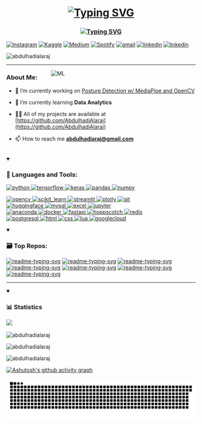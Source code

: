 <h1 align="center"><a href="https://git.io/typing-svg"><img src="https://readme-typing-svg.demolab.com?font=Fira+Code&pause=1000&center=true&repeat=false&random=false&width=435&lines=Hi+%F0%9F%91%8B%F0%9F%8F%BB%2C+I'm+Abdulhadi+Alaraj" alt="Typing SVG" /></a></h1>
<h3 align="center"><a href="https://git.io/typing-svg"><img src="https://readme-typing-svg.demolab.com?font=Fira+Code&size=17&pause=1000&center=true&random=false&width=435&lines=Aspiring+Machine+Learning+Enthusiast;Exploring+the+World+of+AI+and+Big+Data" alt="Typing SVG" /></a></h3> 
<a href="https://www.instagram.com/perseus2843/" target="_blank"><img src="https://img.shields.io/badge/Instagram-%23E4405F.svg?&style=for-the-badge&logo=instagram&logoColor=white" alt="Instagram"></a>
<a href="https://www.kaggle.com/abdulhadiaraj" target="_blank"><img src="https://img.shields.io/badge/Kaggle-20BEFF?style=for-the-badge&logo=Kaggle&logoColor=white" alt="Kaggle"></a>
<a href="https://medium.com/@abdulhadiaraj" target="_blank"><img src="https://img.shields.io/badge/Medium-12100E?style=for-the-badge&logo=medium&logoColor=white" alt="Medium"></a>
<a href="https://open.spotify.com/playlist/4Ms1VZCH3t1mRMWXCaHxar?si=fde99606f4ac47ac" target="_blank"><img src="https://img.shields.io/badge/Spotify-%231ED760.svg?&style=for-the-badge&logo=spotify&logoColor=white" alt="Spotify"></a>
<a href="mailto:abdulhadiaraj@gmail.com" target="_blank"><img src="https://img.shields.io/badge/Gmail-D14836?style=for-the-badge&logo=gmail&logoColor=white" alt="gmail"></a>
<a href="https://www.linkedin.com/in/abdulhadi-al-araj/" target="_blank"><img src="https://img.shields.io/badge/LinkedIn-0077B5?style=for-the-badge&logo=linkedin&logoColor=white" alt="linkedin"></a>
<a href="https://github.com/AbdulhadiAlaraj/My-Resume/blob/b1e2a447aa34a8b4b59af46eac1469a391327bd9/Abdulhadi_Alaraj_Resume.pdf" target="_blank"><img src="https://img.shields.io/badge/My Resume-maroon?style=for-the-badge&logo=readdotcv&logoColor=white" alt="linkedin"></a>

<p align="left"> <img src="https://komarev.com/ghpvc/?username=abdulhadialaraj&label=Profile%20views&color=0e75b6&style=for-the-badge" alt="abdulhadialaraj" /> </p>


***

<img align="right" alt="ML" width="385" src="https://miro.medium.com/v2/resize:fit:1400/0*RdQGmry_IdLt6kJj.gif">
<h3>About Me:</h3>

- 🔭 I’m currently working on [Posture Detection w/ MediaPipe and OpenCV](https://github.com/AbdulhadiAlaraj/Posture-Detection)

- 🧐 I’m currently learning **Data Analytics**

- 👨‍💻 All of my projects are available at [https://github.com/AbdulhadiAlaraj](https://github.com/AbdulhadiAlaraj)

- 📫 How to reach me **abdulhadiaraj@gmail.com**

<br>
<details open>
<summary><h3 align="left">🔧 Languages and Tools:</h3></summary>
<div id="badges" width>
  <a href="https://www.python.org" target="_blank" rel="noreferrer"> <img src="https://img.shields.io/badge/Python-FFD43B?style=for-the-badge&logo=python&logoColor=blue" alt="python"/> </a> 
  <a href="https://www.tensorflow.org" target="_blank" rel="noreferrer"> <img src="https://img.shields.io/badge/TensorFlow-FF6F00?style=for-the-badge&logo=tensorflow&logoColor=white" alt="tensorflow"/> </a>
  <a href="https://keras.io" target="_blank" rel="noreferrer"> <img src="https://img.shields.io/badge/Keras-FF0000?style=for-the-badge&logo=keras&logoColor=white" alt="keras"/> </a>
  <a href="https://pandas.pydata.org/" target="_blank" rel="noreferrer"> <img src="https://img.shields.io/badge/Pandas-2C2D72?style=for-the-badge&logo=pandas&logoColor=white" alt="pandas"/> </a> 
  <a href="https://numpy.org" target="_blank" rel="noreferrer"> <img src="https://img.shields.io/badge/Numpy-777BB4?style=for-the-badge&logo=numpy&logoColor=white" alt="numpy"/> </a>
  
  <a href="https://opencv.org/" target="_blank" rel="noreferrer" > <img src="https://img.shields.io/badge/OpenCV-27338e?style=for-the-badge&logo=OpenCV&logoColor=white" alt="opencv"/> </a>
  <a href="https://scikit-learn.org/" target="_blank" rel="noreferrer"> <img src="https://img.shields.io/badge/scikit_learn-F7931E?style=for-the-badge&logo=scikit-learn&logoColor=white" alt="scikit_learn"/> </a>
  <a href="https://streamlit.io" target="_blank" rel="noreferrer"> <img src="https://img.shields.io/badge/Streamlit-FF4B4B?style=for-the-badge&logo=Streamlit&logoColor=white" alt="streamlit"/> </a>
  <a href="https://plotly.com" target="_blank" rel="noreferrer"> <img src="https://img.shields.io/badge/Plotly-239120?style=for-the-badge&logo=plotly&logoColor=white" alt="plotly"/> </a>
  <a href="https://git-scm.com" target="_blank" rel="noreferrer"> <img src="https://img.shields.io/badge/GIT-E44C30?style=for-the-badge&logo=git&logoColor=white" alt="git"/> </a>  
  <a href="https://huggingface.co" target="_blank" rel="noreferrer" > <img src="https://tinyurl.com/2p9ft7xf" alt="huggingface"/> </a>
  <a href="https://www.mysql.com/" target="_blank" rel="noreferrer" > <img src="https://img.shields.io/badge/MySQL-005C84?style=for-the-badge&logo=mysql&logoColor=white" alt="mysql"/> </a>
  <a href="https://www.microsoft.com/en-us/microsoft-365/excel" target="_blank" rel="noreferrer" > <img src="https://img.shields.io/badge/Microsoft_Excel-217346?style=for-the-badge&logo=microsoft-excel&logoColor=white" alt="excel"/> </a>
  <a href="https://jupyter.org" target="_blank" rel="noreferrer" > <img src="https://img.shields.io/badge/Jupyter-F37626.svg?&style=for-the-badge&logo=Jupyter&logoColor=white" alt="jupyter"/> </a>  
  <a href="https://www.anaconda.com" target="_blank" rel="noreferrer" > <img src="https://img.shields.io/badge/conda-342B029.svg?&style=for-the-badge&logo=anaconda&logoColor=white" alt="anaconda"/> </a>
  <a href="https://www.docker.com" target="_blank" rel="noreferrer" > <img src="https://img.shields.io/badge/Docker-2CA5E0?style=for-the-badge&logo=docker&logoColor=white" alt="docker"/> </a>
  <a href="https://fastapi.tiangolo.com" target="_blank" rel="noreferrer" > <img src="https://img.shields.io/badge/fastapi-109989?style=for-the-badge&logo=FASTAPI&logoColor=white" alt="fastapi"/> </a>
  <a href="https://hoppscotch.io/" target="_blank" rel="noreferrer" > <img src="https://img.shields.io/badge/Hoppscotch-31C48D?style=for-the-badge&logo=hoppscotch&logoColor=white" alt="hoppscotch"/> </a>
  <a href="https://redis.io" target="_blank" rel="noreferrer" > <img src="https://img.shields.io/badge/redis-%23DD0031.svg?&style=for-the-badge&logo=redis&logoColor=white" alt="redis"/> </a>  
  <a href="https://www.postgresql.org" target="_blank" rel="noreferrer" > <img src="https://img.shields.io/badge/PostgreSQL-316192?style=for-the-badge&logo=postgresql&logoColor=white" alt="postgresql"/> </a>
  <a href="" target="_blank" rel="noreferrer" > <img src="https://img.shields.io/badge/HTML5-E34F26?style=for-the-badge&logo=html5&logoColor=white" alt="html"/> </a>
  <a href="" target="_blank" rel="noreferrer" > <img src="https://img.shields.io/badge/CSS3-1572B6?style=for-the-badge&logo=css3&logoColor=white" alt="css"/> </a>
  <a href="lua.org/" target="_blank" rel="noreferrer" > <img src="https://img.shields.io/badge/Lua-2C2D72?style=for-the-badge&logo=lua&logoColor=white" alt="lua"/> </a>
  <a href="https://cloud.google.com/" target="_blank" rel="noreferrer" > <img src="https://img.shields.io/badge/Google_Cloud-4285F4?style=for-the-badge&logo=google-cloud&logoColor=white" alt="googlecloud"/> </a>


</div>
</details>

<details open>
<summary><h3 align="left">🗃️ Top Repos:</h3></summary>
<p align="left">
  <a href="https://github.com/AbdulhadiAlaraj/Posture-Detection"><img width="278" src="https://denvercoder1-github-readme-stats.vercel.app/api/pin/?username=AbdulhadiAlaraj&repo=Posture-Detection&theme=blueberry&hide_border=true&show_icons=true" alt="readme-typing-svg"></a>
  <a href="https://github.com/AbdulhadiAlaraj/SarcasmViz"><img width="278" src="https://denvercoder1-github-readme-stats.vercel.app/api/pin/?username=AbdulhadiAlaraj&repo=SarcasmViz&theme=blueberry&hide_border=true&show_icons=true" alt="readme-typing-svg"></a>
  <a href="https://github.com/YaserHabib/ArabicSarcasmDetection"><img width="278" src="https://denvercoder1-github-readme-stats.vercel.app/api/pin/?username=YaserHabib&repo=ArabicSarcasmDetection&theme=blueberry&hide_border=true&show_icons=true" alt="readme-typing-svg"></a>
  <a href="https://github.com/AbdulhadiAlaraj/CYK-Parser"><img width="278" src="https://denvercoder1-github-readme-stats.vercel.app/api/pin/?username=AbdulhadiAlaraj&repo=CYK-Parser&theme=blueberry&hide_border=true&show_icons=true" alt="readme-typing-svg"></a>
  <a href="https://github.com/AbdulhadiAlaraj/WebScraper"><img width="278" src="https://denvercoder1-github-readme-stats.vercel.app/api/pin/?username=AbdulhadiAlaraj&repo=WebScraper&theme=blueberry&hide_border=true&show_icons=true" alt="readme-typing-svg"></a>
  <a href="https://github.com/AbdulhadiAlaraj/WebScraper-WebApp"><img width="278" src="https://denvercoder1-github-readme-stats.vercel.app/api/pin/?username=AbdulhadiAlaraj&repo=WebScraper-WebApp&theme=blueberry&hide_border=true&show_icons=true" alt="readme-typing-svg"></a>
  <a href="https://github.com/AbdulhadiAlaraj/Neovim_Config"><img width="278" src="https://denvercoder1-github-readme-stats.vercel.app/api/pin/?username=AbdulhadiAlaraj&repo=Neovim_Config&theme=blueberry&hide_border=true&show_icons=true" alt="readme-typing-svg"></a>
</p>
</details>

***

<details open>
<summary><h3 align="left">📊 Statistics</h3></summary>
  <p><img src="http://github-profile-summary-cards.vercel.app/api/cards/profile-details?username=AbdulhadiAlaraj&theme=blueberry" ></p>
  <p><img src="https://github-readme-streak-stats.herokuapp.com/?user=AbdulhadiAlaraj&theme=blueberry" alt="abdulhadialaraj" /></p>
  <p><img src="https://github-readme-stats.vercel.app/api?username=AbdulhadiAlaraj&include_all_commits=true&count_private=true&show_icons=true&line_height=20&theme=blueberry" alt="abdulhadialaraj" /></p>
  <p><img src="https://github-readme-stats.vercel.app/api/top-langs?username=abdulhadialaraj&show_icons=true&locale=en&layout=compact&theme=blueberry" alt="abdulhadialaraj" /></p>
</details>

[![Ashutosh's github activity graph](https://github-readme-activity-graph.vercel.app/graph?username=AbdulhadiAlaraj&theme=tokyo-night&color=32ae85&line=559ff8&point=27e8a7&area=true)](https://github.com/AbdulhadiAlaraj/github-readme-activity-graph)

<div align="center">
<picture>
  <source media="(prefers-color-scheme: dark)" srcset="https://raw.githubusercontent.com/AbdulhadiAlaraj/AbdulhadiAlaraj/output/github-contribution-grid-snake-dark.svg" />
  <source media="(prefers-color-scheme: light)" srcset="https://raw.githubusercontent.com/AbdulhadiAlaraj/AbdulhadiAlaraj/output/github-contribution-grid-snake.svg" />
  <img alt="github-snake" src="https://raw.githubusercontent.com/AbdulhadiAlaraj/AbdulhadiAlaraj/output/github-contribution-grid-snake.svg" />
</picture>
</div>
